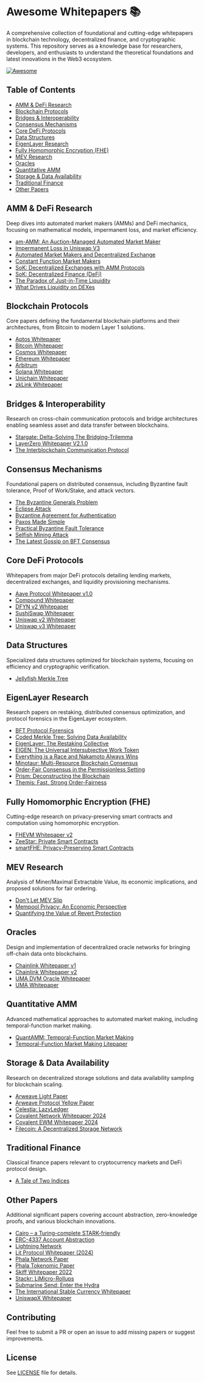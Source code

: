 # Awesome Whitepapers 📚

A comprehensive collection of foundational and cutting-edge whitepapers in blockchain technology, decentralized finance, and cryptographic systems. This repository serves as a knowledge base for researchers, developers, and enthusiasts to understand the theoretical foundations and latest innovations in the Web3 ecosystem.

[![Awesome](https://awesome.re/badge.svg)](https://awesome.re)

## Table of Contents

- [AMM & DeFi Research](#amm--defi-research)
- [Blockchain Protocols](#blockchain-protocols)
- [Bridges & Interoperability](#bridges--interoperability)
- [Consensus Mechanisms](#consensus-mechanisms)
- [Core DeFi Protocols](#core-defi-protocols)
- [Data Structures](#data-structures)
- [EigenLayer Research](#eigenlayer-research)
- [Fully Homomorphic Encryption (FHE)](#fully-homomorphic-encryption-fhe)
- [MEV Research](#mev-research)
- [Oracles](#oracles)
- [Quantitative AMM](#quantitative-amm)
- [Storage & Data Availability](#storage--data-availability)
- [Traditional Finance](#traditional-finance)
- [Other Papers](#other-papers)

## AMM & DeFi Research
Deep dives into automated market makers (AMMs) and DeFi mechanics, focusing on mathematical models, impermanent loss, and market efficiency.

- [am-AMM: An Auction-Managed Automated Market Maker](AMM%20%26%20V4/am-AMM%20-%20An%20Auction-Managed%20Automated%20Market%20Maker.pdf)
- [Impermanent Loss in Uniswap V3](AMM%20%26%20V4/Article_IL_Uniswapv3_revision_HAL.pdf)
- [Automated Market Makers and Decentralized Exchange](AMM%20%26%20V4/Automated_market_makers_and_decentralized_exchange.pdf)
- [Constant Function Market Makers](AMM%20%26%20V4/cfmm.pdf)
- [SoK: Decentralized Exchanges with AMM Protocols](AMM%20%26%20V4/SoK%20Decentralized%20Exchanges%20%28DEX%29%20with%20automated%20market%20maker%20protocols.pdf)
- [SoK: Decentralized Finance (DeFi)](AMM%20%26%20V4/SoK_%20Decentralized%20Finance%20%28DeFi%29%20.pdf)
- [The Paradox of Just-in-Time Liquidity](AMM%20%26%20V4/The%20Paradox%20of%20Just-in-Time%20Liquidity%20in%20Decentralized.pdf)
- [What Drives Liquidity on DEXes](AMM%20%26%20V4/What%20Drives%20Liquidity%20on%20Decentralized%20exchange.pdf)

## Blockchain Protocols
Core papers defining the fundamental blockchain platforms and their architectures, from Bitcoin to modern Layer 1 solutions.

- [Aptos Whitepaper](Blockchains/aptos-whitepaper_en.pdf)
- [Bitcoin Whitepaper](Blockchains/bitcoin.pdf)
- [Cosmos Whitepaper](Blockchains/cosmos-whitepaper.pdf)
- [Ethereum Whitepaper](Blockchains/Ethereum_white_paper-a_next_generation_smart_contract_and_decentralized_application_platform-vitalik-buterin.pdf)
- [Arbitrum](Blockchains/sec18-kalodner-Arbitrum.pdf)
- [Solana Whitepaper](Blockchains/solana-whitepaper.pdf)
- [Unichain Whitepaper](Blockchains/Unichain_whitepaper.pdf)
- [zkLink Whitepaper](Blockchains/zkLink-whitepaper.pdf)

## Bridges & Interoperability
Research on cross-chain communication protocols and bridge architectures enabling seamless asset and data transfer between blockchains.

- [Stargate: Delta-Solving The Bridging-Trilemma](Bridges%20%26%20Interop/%28Stargate%29%20Delta-Solving.The.Bridging-Trilemma.pdf)
- [LayerZero Whitepaper V2.1.0](Bridges%20%26%20Interop/LayerZero_Whitepaper_V2.1.0.pdf)
- [The Interblockchain Communication Protocol](Bridges%20%26%20Interop/The%20Interblockchain%20Communication%20Protocol%20-%20An%20Overview.pdf)

## Consensus Mechanisms
Foundational papers on distributed consensus, including Byzantine fault tolerance, Proof of Work/Stake, and attack vectors.

- [The Byzantine Generals Problem](Consensus/byzantine%20general%20problem.pdf)
- [Eclipse Attack](Consensus/Eclispse%20attack.pdf)
- [Byzantine Agreement for Authentication](Consensus/jacm85.pdf)
- [Paxos Made Simple](Consensus/paxos-simple.pdf)
- [Practical Byzantine Fault Tolerance](Consensus/pbft.pdf)
- [Selfish Mining Attack](Consensus/Selfish%20Mining%20attack.pdf)
- [The Latest Gossip on BFT Consensus](Consensus/The%20latest%20gossip%20on%20BFT%20consensus.pdf)

## Core DeFi Protocols
Whitepapers from major DeFi protocols detailing lending markets, decentralized exchanges, and liquidity provisioning mechanisms.

- [Aave Protocol Whitepaper v1.0](Core%20DeFi/Aave_Protocol_Whitepaper_v1_0.pdf)
- [Compound Whitepaper](Core%20DeFi/Compound.Whitepaper.pdf)
- [DFYN v2 Whitepaper](Core%20DeFi/dfyn-v2-whitepaper.pdf)
- [SushiSwap Whitepaper](Core%20DeFi/sushiswap-whitepaper.pdf)
- [Uniswap v2 Whitepaper](Core%20DeFi/uniswap-whitepaper-v2.pdf)
- [Uniswap v3 Whitepaper](Core%20DeFi/uniswap-whitepaper-v3.pdf)

## Data Structures
Specialized data structures optimized for blockchain systems, focusing on efficiency and cryptographic verification.

- [Jellyfish Merkle Tree](Data%20Structures/Jellyfish%20Merkle%20Tree.pdf)

## EigenLayer Research
Research papers on restaking, distributed consensus optimization, and protocol forensics in the EigenLayer ecosystem.

- [BFT Protocol Forensics](EigenLayer/BFT%20Protocol%20Forensics.pdf)
- [Coded Merkle Tree: Solving Data Availability](EigenLayer/Coded%20Merkle%20Tree%20-%20Solving%20Data%20Availability.pdf)
- [EigenLayer: The Restaking Collective](EigenLayer/EigenLayer%20-%20The%20Restaking%20Collective.pdf)
- [EIGEN: The Universal Intersubjective Work Token](EigenLayer/EIGEN%20-%20The%20Universal%20Intersubjective%20Work%20Token.pdf)
- [Everything is a Race and Nakamoto Always Wins](EigenLayer/Everything%20is%20a%20Race%20and%20Nakamoto%20Always%20Wins.pdf)
- [Minotaur: Multi-Resource Blockchain Consensus](EigenLayer/Minotaur%20-%20Multi-Resource%20Blockchain%20Consensus.pdf)
- [Order-Fair Consensus in the Permissionless Setting](EigenLayer/Order-Fair%20Consensus%20in%20the%20Permissionless%20Setting.pdf)
- [Prism: Deconstructing the Blockchain](EigenLayer/Prism%20-%20Deconstructing%20the%20Blockchain%20to%20Approach%20Physical%20Limits.pdf)
- [Themis: Fast, Strong Order-Fairness](EigenLayer/Themis%20-%20Fast%2C%20Strong%20Order-Fairness%20in%20Byzantine%20Consensus.pdf)

## Fully Homomorphic Encryption (FHE)
Cutting-edge research on privacy-preserving smart contracts and computation using homomorphic encryption.

- [FHEVM Whitepaper v2](FHE/fhevm-whitepaper-v2.pdf)
- [ZeeStar: Private Smart Contracts](FHE/ZeeStar%20-%20Private%20Smart%20Contracts%20by%20Homomorphic%20Encryption%20and%20Zero-Knowledge%20Proofs.pdf)
- [smartFHE: Privacy-Preserving Smart Contracts](FHE/smartFHE%20-%20Privacy-Preserving%20Smart%20Contracts%20from%20Fully%20Homomorphic%20Encryption.pdf)

## MEV Research
Analysis of Miner/Maximal Extractable Value, its economic implications, and proposed solutions for fair ordering.

- [Don't Let MEV Slip](MEV/Don%27t%20Let%20MEV%20Slip-%20The%20Costs%20of%20Swapping%20on%20the%20Uniswap%20Protocol.pdf)
- [Mempool Privacy: An Economic Perspective](MEV/Mempool%20Privacy%20-%20An%20Economic%20Perspective.pdf)
- [Quantifying the Value of Revert Protection](MEV/Quantifying%20the%20Value%20of%20Revert%20Protection.pdf)

## Oracles
Design and implementation of decentralized oracle networks for bringing off-chain data onto blockchains.

- [Chainlink Whitepaper v1](Oracles/chainlink-whitepaper-v1.pdf)
- [Chainlink Whitepaper v2](Oracles/chainlink-whitepaper-v2.pdf)
- [UMA DVM Oracle Whitepaper](Oracles/UMA-DVM-oracle-whitepaper.pdf)
- [UMA Whitepaper](Oracles/UMA-whitepaper.pdf)

## Quantitative AMM
Advanced mathematical approaches to automated market making, including temporal-function market making.

- [QuantAMM: Temporal-Function Market Making](QuantAMM/QuantAMM%20-%20Utilising%20Temporal-Function%20Market%20Making%20for%20Blockchain%20Traded%20Funds.pdf)
- [Temporal-Function Market Making Litepaper](QuantAMM/Temporal-Function%20Market%20Making%20Litepaper.pdf)

## Storage & Data Availability
Research on decentralized storage solutions and data availability sampling for blockchain scaling.

- [Arweave Light Paper](Storage%20%26%20DA/arweave-lightpaper.pdf)
- [Arweave Protocol Yellow Paper](Storage%20%26%20DA/Arweave%20Protocol%20Yellow%20Paper.pdf)
- [Celestia: LazyLedger](Storage%20%26%20DA/%28Celestia%20Whitepaper%29%20LazyLedger%20-%20A%20Distributed%20Data%20Availability%20Ledger%20With%20Client-Side%20Smart%20Contracts.pdf)
- [Covalent Network Whitepaper 2024](Storage%20%26%20DA/covalent-network-whitepaper-2024_compressed.pdf)
- [Covalent EWM Whitepaper 2024](Storage%20%26%20DA/covalent-ewm-whitepaper-2024_compressed.pdf)
- [Filecoin: A Decentralized Storage Network](Storage%20%26%20DA/Filecoin%20A%20Decentralized%20Storage%20Network.pdf)

## Traditional Finance
Classical finance papers relevant to cryptocurrency markets and DeFi protocol design.

- [A Tale of Two Indices](TradFi/Carr%2C%20P.%20and%20Wu%2C%20L.%20%282006%29.%20A%20tale%20of%20two%20indices.%20The%20Journal%20of%20Derivatives.pdf)

## Other Papers
Additional significant papers covering account abstraction, zero-knowledge proofs, and various blockchain innovations.

- [Cairo – a Turing-complete STARK-friendly](Cairo%20%E2%80%93%20a%20Turing-complete%20STARK-friendly.pdf)
- [ERC-4337 Account Abstraction](ERC-4337_Account%20Abstraction%20Using%20Alt%20Mempool.pdf)
- [Lightning Network](lightning-network-paper.pdf)
- [Lit Protocol Whitepaper (2024)](Lit%20Protocol%20Whitepaper%20%282024%29.pdf)
- [Phala Network Paper](phala-paper.pdf)
- [Phala Tokenomic Paper](phala-tokenomic-paper.pdf)
- [Skiff Whitepaper 2022](Skiff_Whitepaper_2022.pdf)
- [Stackr: LiMicro-Rollups](%28Stackr%20Litepaper%29%20LiMicro-Rollups_Modular%20Micro-Services%20for%20Web3.pdf)
- [Submarine Send: Enter the Hydra](%28Submarine%20Send%29%20Enter%20the%20Hydra%20-%20Towards%20Principled%20Bug%20Bounties%20and%20Exploit-Resistant.pdf)
- [The International Stable Currency Whitepaper](The%20International%20Stable%20Currency%20Whitepaper%20%28DRAFT%20v1.1%29.pdf)
- [UniswapX Whitepaper](whitepaper-uniswapx.pdf)

## Contributing

Feel free to submit a PR or open an issue to add missing papers or suggest improvements.

## License

See [LICENSE](LICENSE) file for details.